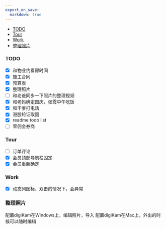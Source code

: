 ```yaml
---
export_on_save:
  markdown: true
---
```


<!-- @import "[TOC]" {cmd="toc" depthFrom=1 depthTo=6 orderedList=false} -->

<!-- code_chunk_output -->

- [TODO](#todo)
- [Tour](#tour)
- [Work](#work)
- [整理照片](#整理照片)

<!-- /code_chunk_output -->


### TODO
- [x] 和物业约看房时间
- [x] 施工合同
- [x] 预算表
- [x] 整理照片
- [ ] 和老爸同步一下照片的整理视频
- [x] 和老妈确定国庆，张霞中午吃饭
- [x] 和干爹打电话
- [x] 港股轮证取回
- [x] readme todo list
- [ ] 零佣金券商

### Tour


- [ ] 订单评论
- [x] 会员顶部导航栏固定
- [x] 会员重新确定

### Work

- [x] 动态列图标，双击的情况下，会异常

### 整理照片
配置digiKam在Windows上，编辑照片，导入
配置digiKam在Mac上，外出的时候可以随时编辑






[1]: https://www.youtube.com/results?search_query=%E5%88%B8%E5%95%86%E5%AF%B9%E6%AF%94&page=&utm_source=opensearch
[2]: https://www.youtube.com/watch?v=7OdsV03Zttg